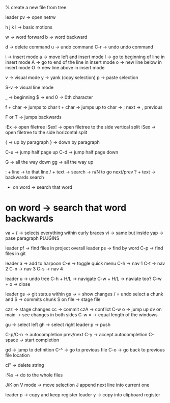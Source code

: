 
% create a new file from tree

leader pv -> open netrw

h j k l -> basic motions

w -> word forward
b -> word backward

d -> delete command
u -> undo command
C-r -> undo undo command

i -> insert mode 
a -> move left and insert mode
I -> go to beginning of line in insert mode
A -> go to end of the line in insert mode
o -> new line below in insert mode
O -> new line above in insert mode

v -> visual mode
y -> yank (copy selection)
p -> paste selection

S-v -> visual line mode

_ -> beginning
$ -> end
0 -> 0th character

f + char -> jumps to char
t + char -> jumps up to char 
    -> ; next
    -> , previous

F or T -> jumps backwards

:Ex -> open filetree
:Sex! -> open filetree to the side vertical split
:Sex -> open filetree to the side horizontal split

{ -> up by paragraph
} -> down by paragraph

C-u -> jump half page up
C-d -> jump half page down

G -> all the way down
gg -> all the way up

: + line -> to that line
/ + text -> search -> n/N to go next/prev
? + text -> backwards search

* on word -> search that word
# on word -> search that word backwards

va + { -> selects everything within curly braces
vi -> same but inside
yap -> pase paragraph
PLUGINS

leader pf -> find files in project overall
leader ps -> find by word
C-p -> find files in git

leader a -> add to harpoon
C-e -> toggle quick menu
C-h -> nav 1
C-t -> nav 2
C-n -> nav 3
C-s -> nav 4

leader u -> undo tree
C-h + H/L -> navigate 
C-w + H/L -> naviate too?
C-w + o -> close

leader gs -> git status
within gs -> = show changes / = undo
select a chunk and S -> commits chunk
S on file -> stage file

czz -> stage changes
cc -> commit 
czA -> conflict
C-w o -> jump up
dv on main -> see changes in both sides
C-w = -> equal length of the windows

gu -> select left
gh -> select right
leader p -> push



C-p/C-n -> autocompletion prev/next
C-y -> accept autocompletion
C-space -> start completion

gd -> jump to definition
C-^ -> go to previous file
C-o -> go back to previous file location

ci" -> delete string

:%s -> do to the whole files

J/K on V mode -> move selection
J append next line into current one

leader p -> copy and keep register
leader y -> copy into clipboard register

